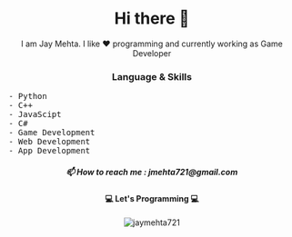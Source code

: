 <h1 align="center"> Hi there 👋 </h1>
<p align="center"> I am Jay Mehta. I like ❤️ programming and currently working as Game Developer </p>

<h3 align="center"> Language & Skills </h3>

<pre>
- Python
- C++
- JavaScipt
- C#
- Game Development
- Web Development
- App Development
</pre>


<h5 align="center">📫 How to reach me :  <b>jmehta721@gmail.com</b></h5>
<h4 align="center"> 💻 Let's Programming 💻 </h4>
<p align="center"><img   src="https://komarev.com/ghpvc/?username=jaymehta721&label=Profile%20views&color=0e75b6&style=flat" alt="jaymehta721" /> <p>
